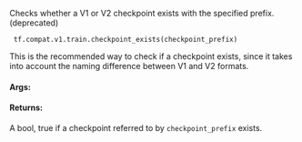Checks whether a V1 or V2 checkpoint exists with the specified prefix. (deprecated)

```
 tf.compat.v1.train.checkpoint_exists(checkpoint_prefix)
```
This is the recommended way to check if a checkpoint exists, since it takes into account the naming difference between V1 and V2 formats.
#### Args:
#### Returns:
A bool, true if a checkpoint referred to by `checkpoint_prefix` exists.
